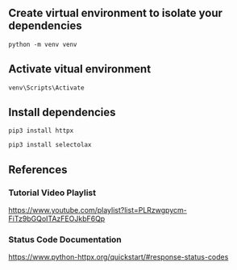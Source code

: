 ## Create virtual environment to isolate your dependencies
```
python -m venv venv
```

## Activate vitual environment
```
venv\Scripts\Activate
```

## Install dependencies
```
pip3 install httpx
```

```
pip3 install selectolax
```

## References
### Tutorial Video Playlist
https://www.youtube.com/playlist?list=PLRzwgpycm-FiTz9bGQoITAzFEOJkbF6Qp
### Status Code Documentation
https://www.python-httpx.org/quickstart/#response-status-codes


